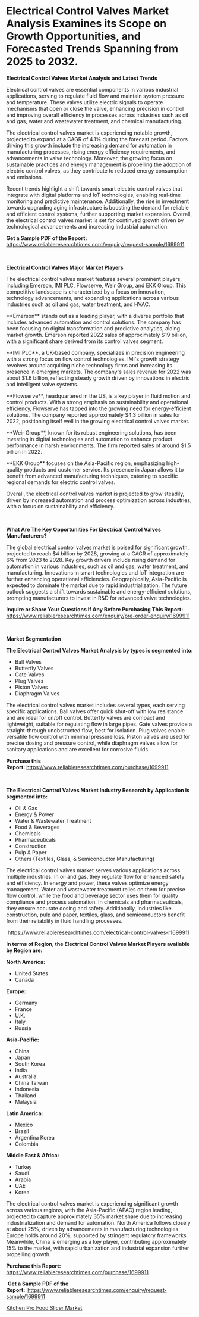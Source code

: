 <p><h1>Electrical Control Valves Market Analysis Examines its Scope on Growth Opportunities, and Forecasted Trends Spanning from 2025 to 2032.</h1></p><p><strong>Electrical Control Valves Market Analysis and Latest Trends</strong></p>
<p><p>Electrical control valves are essential components in various industrial applications, serving to regulate fluid flow and maintain system pressure and temperature. These valves utilize electric signals to operate mechanisms that open or close the valve, enhancing precision in control and improving overall efficiency in processes across industries such as oil and gas, water and wastewater treatment, and chemical manufacturing.</p><p>The electrical control valves market is experiencing notable growth, projected to expand at a CAGR of 4.1% during the forecast period. Factors driving this growth include the increasing demand for automation in manufacturing processes, rising energy efficiency requirements, and advancements in valve technology. Moreover, the growing focus on sustainable practices and energy management is propelling the adoption of electric control valves, as they contribute to reduced energy consumption and emissions.</p><p>Recent trends highlight a shift towards smart electric control valves that integrate with digital platforms and IoT technologies, enabling real-time monitoring and predictive maintenance. Additionally, the rise in investment towards upgrading aging infrastructure is boosting the demand for reliable and efficient control systems, further supporting market expansion. Overall, the electrical control valves market is set for continued growth driven by technological advancements and increasing industrial automation.</p></p>
<p><strong>Get a Sample PDF of the Report:&nbsp;</strong> <a href="https://www.reliableresearchtimes.com/enquiry/request-sample/1699911?utm_campaign=2240&utm_medium=2&utm_source=Github&utm_content=ia&utm_term=16022025&utm_id=electrical-control-valves">https://www.reliableresearchtimes.com/enquiry/request-sample/1699911</a></p>
<p>&nbsp;</p>
<p><strong>Electrical Control Valves Major Market Players</strong></p>
<p><p>The electrical control valves market features several prominent players, including Emerson, IMI PLC, Flowserve, Weir Group, and EKK Group. This competitive landscape is characterized by a focus on innovation, technology advancements, and expanding applications across various industries such as oil and gas, water treatment, and HVAC.</p><p>**Emerson** stands out as a leading player, with a diverse portfolio that includes advanced automation and control solutions. The company has been focusing on digital transformation and predictive analytics, aiding market growth. Emerson reported 2022 sales of approximately $19 billion, with a significant share derived from its control valves segment.</p><p>**IMI PLC**, a UK-based company, specializes in precision engineering with a strong focus on flow control technologies. IMI's growth strategy revolves around acquiring niche technology firms and increasing its presence in emerging markets. The company's sales revenue for 2022 was about $1.6 billion, reflecting steady growth driven by innovations in electric and intelligent valve systems.</p><p>**Flowserve**, headquartered in the US, is a key player in fluid motion and control products. With a strong emphasis on sustainability and operational efficiency, Flowserve has tapped into the growing need for energy-efficient solutions. The company reported approximately $4.3 billion in sales for 2022, positioning itself well in the growing electrical control valves market.</p><p>**Weir Group**, known for its robust engineering solutions, has been investing in digital technologies and automation to enhance product performance in harsh environments. The firm reported sales of around $1.5 billion in 2022.</p><p>**EKK Group** focuses on the Asia-Pacific region, emphasizing high-quality products and customer service. Its presence in Japan allows it to benefit from advanced manufacturing techniques, catering to specific regional demands for electric control valves.</p><p>Overall, the electrical control valves market is projected to grow steadily, driven by increased automation and process optimization across industries, with a focus on sustainability and efficiency.</p></p>
<p>&nbsp;</p>
<p><strong>What Are The Key Opportunities For Electrical Control Valves Manufacturers?</strong></p>
<p><p>The global electrical control valves market is poised for significant growth, projected to reach $4 billion by 2028, growing at a CAGR of approximately 6% from 2023 to 2028. Key growth drivers include rising demand for automation in various industries, such as oil and gas, water treatment, and manufacturing. Innovations in smart technologies and IoT integration are further enhancing operational efficiencies. Geographically, Asia-Pacific is expected to dominate the market due to rapid industrialization. The future outlook suggests a shift towards sustainable and energy-efficient solutions, prompting manufacturers to invest in R&D for advanced valve technologies.</p></p>
<p><strong>Inquire or Share Your Questions If Any Before Purchasing This Report:</strong> <a href="https://www.reliableresearchtimes.com/enquiry/pre-order-enquiry/1699911?utm_campaign=2240&utm_medium=2&utm_source=Github&utm_content=ia&utm_term=16022025&utm_id=electrical-control-valves">https://www.reliableresearchtimes.com/enquiry/pre-order-enquiry/1699911</a></p>
<p>&nbsp;</p>
<p><strong>Market Segmentation</strong></p>
<p><strong>The Electrical Control Valves Market Analysis by types is segmented into:</strong></p>
<p><ul><li>Ball Valves</li><li>Butterfly Valves</li><li>Gate Valves</li><li>Plug Valves</li><li>Piston Valves</li><li>Diaphragm Valves</li></ul></p>
<p><p>The electrical control valves market includes several types, each serving specific applications. Ball valves offer quick shut-off with low resistance and are ideal for on/off control. Butterfly valves are compact and lightweight, suitable for regulating flow in large pipes. Gate valves provide a straight-through unobstructed flow, best for isolation. Plug valves enable versatile flow control with minimal pressure loss. Piston valves are used for precise dosing and pressure control, while diaphragm valves allow for sanitary applications and are excellent for corrosive fluids.</p></p>
<p><strong>Purchase this Report:&nbsp;</strong><a href="https://www.reliableresearchtimes.com/purchase/1699911?utm_campaign=2240&utm_medium=2&utm_source=Github&utm_content=ia&utm_term=16022025&utm_id=electrical-control-valves">https://www.reliableresearchtimes.com/purchase/1699911</a></p>
<p>&nbsp;</p>
<p><strong>The Electrical Control Valves Market Industry Research by Application is segmented into:</strong></p>
<p><ul><li>Oil & Gas</li><li>Energy & Power</li><li>Water & Wastewater Treatment</li><li>Food & Beverages</li><li>Chemicals</li><li>Pharmaceuticals</li><li>Construction</li><li>Pulp & Paper</li><li>Others (Textiles, Glass, & Semiconductor Manufacturing)</li></ul></p>
<p><p>The electrical control valves market serves various applications across multiple industries. In oil and gas, they regulate flow for enhanced safety and efficiency. In energy and power, these valves optimize energy management. Water and wastewater treatment relies on them for precise flow control, while the food and beverage sector uses them for quality compliance and process automation. In chemicals and pharmaceuticals, they ensure accurate dosing and safety. Additionally, industries like construction, pulp and paper, textiles, glass, and semiconductors benefit from their reliability in fluid handling processes.</p></p>
<p><a href="https://www.reliableresearchtimes.com/electrical-control-valves-r1699911?utm_campaign=2240&utm_medium=2&utm_source=Github&utm_content=ia&utm_term=16022025&utm_id=electrical-control-valves">&nbsp;https://www.reliableresearchtimes.com/electrical-control-valves-r1699911</a></p>
<p><strong>In terms of Region, the Electrical Control Valves Market Players available by Region are:</strong></p>
<p>
    <p> <strong> North America: </strong>
        <ul>
            <li>United States</li>
            <li>Canada</li>
        </ul>
        </p> 
    <p> <strong> Europe: </strong>
        <ul>
            <li>Germany</li>
            <li>France</li>
            <li>U.K.</li>
            <li>Italy</li>
            <li>Russia</li>
        </ul>
        </p> 
    <p> <strong> Asia-Pacific: </strong>
        <ul>
            <li>China</li>
            <li>Japan</li>
            <li>South Korea</li>
            <li>India</li>
            <li>Australia</li>
            <li>China Taiwan</li>
            <li>Indonesia</li>
            <li>Thailand</li>
            <li>Malaysia</li>
        </ul>
        </p> 
    <p> <strong> Latin America: </strong>
        <ul>
            <li>Mexico</li>
            <li>Brazil</li>
            <li>Argentina Korea</li>
            <li>Colombia</li>
        </ul>
        </p> 
    <p> <strong> Middle East & Africa: </strong>
        <ul>
            <li>Turkey</li>
            <li>Saudi</li>
            <li>Arabia</li>
            <li>UAE</li>
            <li>Korea</li>
        </ul>
    </p>
    </p>
<p><p>The electrical control valves market is experiencing significant growth across various regions, with the Asia-Pacific (APAC) region leading, projected to capture approximately 35% market share due to increasing industrialization and demand for automation. North America follows closely at about 25%, driven by advancements in manufacturing technologies. Europe holds around 20%, supported by stringent regulatory frameworks. Meanwhile, China is emerging as a key player, contributing approximately 15% to the market, with rapid urbanization and industrial expansion further propelling growth.</p></p>
<p><strong>Purchase this Report: </strong><a href="https://www.reliableresearchtimes.com/purchase/1699911?utm_campaign=2240&utm_medium=2&utm_source=Github&utm_content=ia&utm_term=16022025&utm_id=electrical-control-valves">https://www.reliableresearchtimes.com/purchase/1699911</a></p>
<p>&nbsp;<strong>Get a Sample PDF of the Report:&nbsp;&nbsp;</strong><a href="https://www.reliableresearchtimes.com/enquiry/request-sample/1699911?utm_campaign=2240&utm_medium=2&utm_source=Github&utm_content=ia&utm_term=16022025&utm_id=electrical-control-valves">https://www.reliableresearchtimes.com/enquiry/request-sample/1699911</a></p>
<p><strong></strong></p>
<p><p><a href="https://github.com/stillsfloria19981/Market-Research-Report-List-1/blob/main/kitchen-pro-food-slicer-market.md?utm_campaign=2240&utm_medium=2&utm_source=Github&utm_content=ia&utm_term=16022025&utm_id=electrical-control-valves">Kitchen Pro Food Slicer Market</a></p></p>
